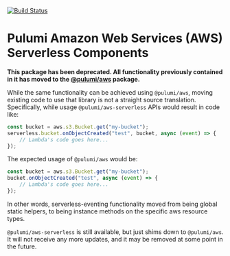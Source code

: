 [![Build Status](https://travis-ci.com/pulumi/pulumi-aws-serverless.svg?token=eHg7Zp5zdDDJfTjY8ejq&branch=master)](https://travis-ci.com/pulumi/pulumi-aws-serverless)

# Pulumi Amazon Web Services (AWS) Serverless Components

**This package has been deprecated.  All functionality previously contained in it has moved to the [@pulumi/aws](https://github.com/pulumi/pulumi-aws) package.**

While the same functionality can be achieved using `@pulumi/aws`, moving existing code to use that library is not a straight source translation.  Specifically, while usage `@pulumi/aws-serverless` APIs would result in code like:

```ts
const bucket = aws.s3.Bucket.get("my-bucket");
serverless.bucket.onObjectCreated("test", bucket, async (event) => {
    // Lambda's code goes here...
});
```

The expected usage of `@pulumi/aws` would be:

```typescript
const bucket = aws.s3.Bucket.get("my-bucket");
bucket.onObjectCreated("test", async (event) => {
    // Lambda's code goes here...
});
```

In other words, serverless-eventing functionality moved from being global static helpers, to being instance methods on the specific aws resource types.

`@pulumi/aws-serverless` is still available, but just shims down to `@pulumi/aws`.  It will not receive any more updates, and it may be removed at some point in the future.
